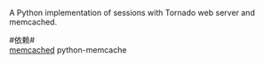 A Python implementation of sessions with Tornado web server and memcached.

#依赖#  
[memcached](http://memcached.org/)
python-memcache
